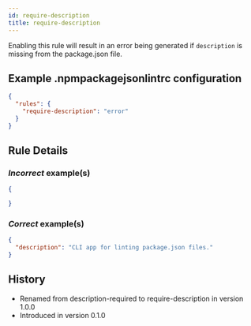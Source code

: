 ```yaml
---
id: require-description
title: require-description
---
```


Enabling this rule will result in an error being generated if `description` is missing from the package.json file.

## Example .npmpackagejsonlintrc configuration

```json
{
  "rules": {
    "require-description": "error"
  }
}
```

## Rule Details

### *Incorrect* example(s)

```json
{

}
```

### *Correct* example(s)

```json
{
  "description": "CLI app for linting package.json files."
}
```

## History

* Renamed from description-required to require-description in version 1.0.0
* Introduced in version 0.1.0
